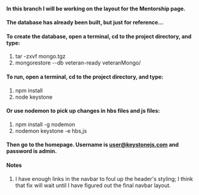 #### In this branch I will be working on the layout for the Mentorship page.

#### The database has already been built, but just for reference...
#### To create the database, open a terminal, cd to the project directory, and type:

1. tar -zxvf mongo.tgz
2. mongorestore --db veteran-ready veteranMongo/

#### To run, open a terminal, cd to the project directory, and type:

1. npm install
2. node keystone

#### Or use nodemon to pick up changes in hbs files and js files:

1. npm install -g nodemon
2. nodemon keystone -e hbs,js

#### Then go to the homepage.  Username is user@keystonejs.com and password is admin.

#### Notes

1. I have enough links in the navbar to foul up the header's styling; I think that fix will wait until I have figured out the final navbar layout.
